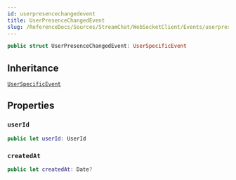 ```yaml
---
id: userpresencechangedevent 
title: UserPresenceChangedEvent
slug: /ReferenceDocs/Sources/StreamChat/WebSocketClient/Events/userpresencechangedevent
---
```


``` swift
public struct UserPresenceChangedEvent: UserSpecificEvent 
```

## Inheritance

[`UserSpecificEvent`](UserSpecificEvent)

## Properties

### `userId`

``` swift
public let userId: UserId
```

### `createdAt`

``` swift
public let createdAt: Date?
```
